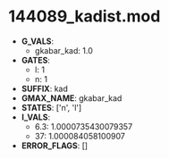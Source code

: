 # 144089_kadist.mod

- **G_VALS**:
  - gkabar_kad: 1.0
- **GATES**:
  - l: 1
  - n: 1
- **SUFFIX**: kad
- **GMAX_NAME**: gkabar_kad
- **STATES**: ['n', 'l']
- **I_VALS**:
  - 6.3: 1.0000735430079357
  - 37: 1.000084058100907
- **ERROR_FLAGS**: []

